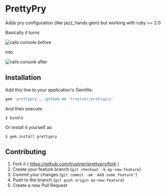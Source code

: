 # PrettyPry

Adds pry configuration (like jazz_hands gem) but
working with ruby >= 2.0

Basically it turns

![rails console before](https://github.com/trustner/prettypry/raw/master/docs/images/railsc_before.png)

into

![rails console after](https://github.com/trustner/prettypry/raw/master/docs/images/railsc_after.png)

## Installation

Add this line to your application's Gemfile:

```ruby
gem 'prettypry', :github => 'trustner/prettypry'
```

And then execute:

    $ bundle

Or install it yourself as:

    $ gem install prettypry


## Contributing

1. Fork it ( https://github.com/trustner/prettypry/fork )
2. Create your feature branch (`git checkout -b my-new-feature`)
3. Commit your changes (`git commit -am 'Add some feature'`)
4. Push to the branch (`git push origin my-new-feature`)
5. Create a new Pull Request


